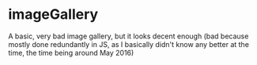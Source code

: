 # imageGallery
A basic, very bad image gallery, but it looks decent enough (bad because mostly done redundantly in JS, as I basically didn't know any better at the time, the time being around May 2016)

